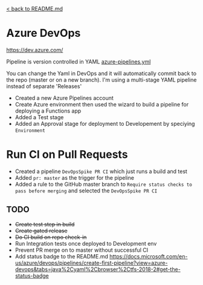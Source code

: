 [&lt; back to README.md](../README.md)

# Azure DevOps

https://dev.azure.com/

Pipeline is version controlled in YAML [azure-pipelines.yml](../azure-pipelines.yml)

You can change the Yaml in DevOps and it will automatically commit back to the repo (master or on a new branch).
I'm using a multi-stage YAML pipeline instead of separate 'Releases'

- Created a new Azure Pipelines account
- Create Azure environment then used the wizard to build a pipeline for deploying a Functions app
- Added a Test stage
- Added an Approval stage for deployment to Developement by speciying `Environment`

# Run CI on Pull Requests
- Created a pipeline `DevOpsSpike PR CI` which just runs a build and test
- Added `pr: master` as the trigger for the pipeline
- Added a rule to the GitHub master branch to `Require status checks to pass before merging` and selected the `DevOpsSpike PR CI`


## TODO
- ~~Create test step in build~~
- ~~Create gated release~~
- ~~Do CI build on repo check-in~~
- Run Integration tests once deployed to Development env
- Prevent PR merge on to master without successful CI
- Add status badge to the README.md https://docs.microsoft.com/en-us/azure/devops/pipelines/create-first-pipeline?view=azure-devops&tabs=java%2Cyaml%2Cbrowser%2Ctfs-2018-2#get-the-status-badge





